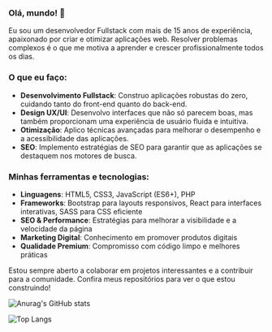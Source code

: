 ### Olá, mundo! 👋

Eu sou um desenvolvedor Fullstack com mais de 15 anos de experiência, apaixonado por criar e otimizar aplicações web. Resolver problemas complexos é o que me motiva a aprender e crescer profissionalmente todos os dias.

### O que eu faço:

- **Desenvolvimento Fullstack**: Construo aplicações robustas do zero, cuidando tanto do front-end quanto do back-end.
- **Design UX/UI**: Desenvolvo interfaces que não só parecem boas, mas também proporcionam uma experiência de usuário fluida e intuitiva.
- **Otimização**: Aplico técnicas avançadas para melhorar o desempenho e a acessibilidade das aplicações.
- **SEO**: Implemento estratégias de SEO para garantir que as aplicações se destaquem nos motores de busca.

### Minhas ferramentas e tecnologias:

- **Linguagens**: HTML5, CSS3, JavaScript (ES6+), PHP
- **Frameworks**: Bootstrap para layouts responsivos, React para interfaces interativas, SASS para CSS eficiente
- **SEO & Performance**: Estratégias para melhorar a visibilidade e a velocidade da página
- **Marketing Digital**: Conhecimento em promover produtos digitais
- **Qualidade Premium**: Compromisso com código limpo e melhores práticas

Estou sempre aberto a colaborar em projetos interessantes e a contribuir para a comunidade. Confira meus repositórios para ver o que estou construindo!


![Anurag's GitHub stats](https://github-readme-stats.vercel.app/api?username=ENardelli&show_icons=true&bg_color=00000000)

![Top Langs](https://github-readme-stats.vercel.app/api/top-langs/?username=ENardelli&hide_progress=true)



